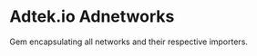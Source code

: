 Adtek.io Adnetworks
=================

Gem encapsulating all networks and their respective importers.
